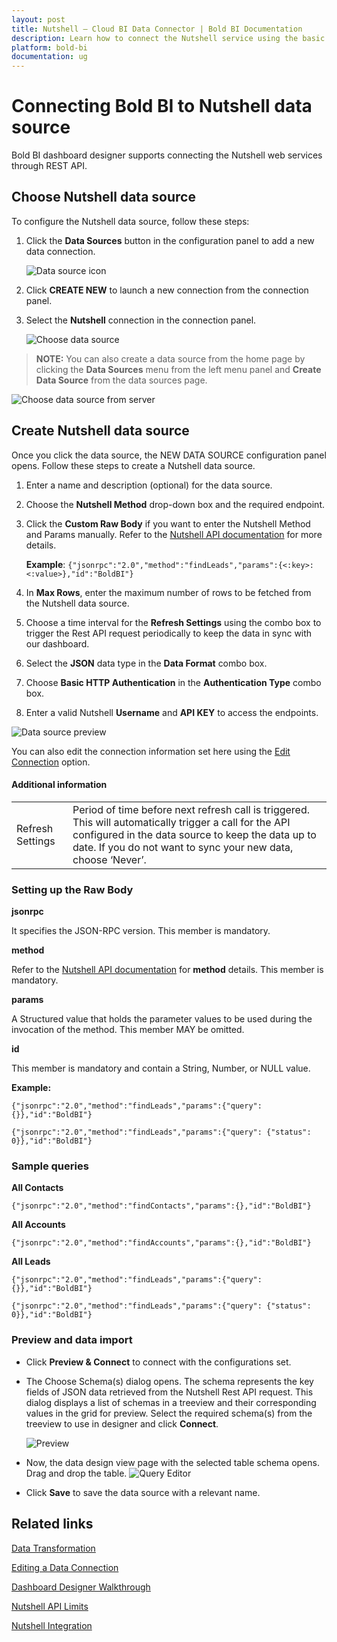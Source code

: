 ```yaml
---
layout: post
title: Nutshell – Cloud BI Data Connector | Bold BI Documentation
description: Learn how to connect the Nutshell service using the basic HTTP authentication through REST API endpoint with cloud-hosted Bold BI.
platform: bold-bi
documentation: ug
---
```


# Connecting Bold BI to Nutshell data source
Bold BI dashboard designer supports connecting the Nutshell web services through REST API.

## Choose Nutshell data source
To configure the Nutshell data source, follow these steps:
1. Click the **Data Sources** button in the configuration panel to add a new data connection.

   ![Data source icon](/static/assets/cloud/working-with-datasource/data-connectors/images/common/DataSourcesIcon.png)

2. Click **CREATE NEW** to launch a new connection from the connection panel.
3. Select the **Nutshell** connection in the connection panel.

   ![Choose data source](/static/assets/cloud/working-with-datasource/data-connectors/images/Nutshell/ChooseDS.PNG)

> **NOTE:**  You can also create a data source from the home page by clicking the **Data Sources** menu from the left menu panel and **Create Data Source** from the data sources page.

   ![Choose data source from server](/static/assets/cloud/working-with-datasource/data-connectors/images/Nutshell/ChooseDS_Server.PNG)

## Create Nutshell data source
Once you click the data source, the NEW DATA SOURCE configuration panel opens. Follow these steps to create a Nutshell data source.
1. Enter a name and description (optional) for the data source.
2. Choose the **Nutshell Method** drop-down box and the required endpoint.
3. Click the **Custom Raw Body** if you want to enter the Nutshell Method and Params manually. Refer to the [Nutshell API documentation](https://developers.nutshell.com/#http-post-api) for more details.

    **Example**: `{"jsonrpc":"2.0","method":"findLeads","params":{<:key>:<:value>},"id":"BoldBI"}`

4. In **Max Rows**, enter the maximum number of rows to be fetched from the Nutshell data source.
5. Choose a time interval for the **Refresh Settings** using the combo box to trigger the Rest API request periodically to keep the data in sync with our dashboard.
6. Select the **JSON** data type in the **Data Format** combo box.
7. Choose **Basic HTTP Authentication** in the **Authentication Type** combo box.
8. Enter a valid Nutshell **Username** and **API KEY** to access the endpoints.

![Data source preview](/static/assets/cloud/working-with-datasource/data-connectors/images/Nutshell/DataSourcesView.PNG)

You can also edit the connection information set here using the [Edit Connection](/cloud-bi/working-with-data-source/editing-a-data-connection/) option.

#### Additional information
<table width="600">
<tr>
<td>
Refresh Settings
</td>
<td>
Period of time before next refresh call is triggered. This will automatically trigger a call for the API configured in the data source to keep the data up to date. If you do not want to sync your new data, choose ‘Never’.
</td>
</tr>
</table>

### Setting up the Raw Body

**jsonrpc**

It specifies the JSON-RPC version. This member is mandatory.

**method**

Refer to the [Nutshell API documentation](https://developers.nutshell.com/#http-post-api) for **method** details. This member is mandatory.

**params**

A Structured value that holds the parameter values to be used during the invocation of the method. This member MAY be omitted.

**id**

This member is mandatory and contain a String, Number, or NULL value.

**Example:** 

`{"jsonrpc":"2.0","method":"findLeads","params":{"query": {}},"id":"BoldBI"}`

`{"jsonrpc":"2.0","method":"findLeads","params":{"query": {"status": 0}},"id":"BoldBI"}`

### Sample queries

**All Contacts**

`{"jsonrpc":"2.0","method":"findContacts","params":{},"id":"BoldBI"}`

**All Accounts**

`{"jsonrpc":"2.0","method":"findAccounts","params":{},"id":"BoldBI"}`

**All Leads**

`{"jsonrpc":"2.0","method":"findLeads","params":{"query": {}},"id":"BoldBI"}`

`{"jsonrpc":"2.0","method":"findLeads","params":{"query": {"status": 0}},"id":"BoldBI"}`

### Preview and data import
* Click **Preview & Connect** to connect with the configurations set.
* The Choose Schema(s) dialog opens. The schema represents the key fields of JSON data retrieved from the Nutshell Rest API request. This dialog displays a list of schemas in a treeview and their corresponding values in the grid for preview. Select the required schema(s) from the treeview to use in designer and click **Connect**.

   ![Preview](/static/assets/cloud/working-with-datasource/data-connectors/images/common/Preview.png)

* Now, the data design view page with the selected table schema opens. Drag and drop the table.
   ![Query Editor](/static/assets/cloud/working-with-datasource/data-connectors/images/common/QueryEditor.png)

* Click **Save** to save the data source with a relevant name.

## Related links
[Data Transformation](/cloud-bi/working-with-data-source/transforming-data/joining-table/)

[Editing a Data Connection](/cloud-bi/working-with-data-source/editing-a-data-connection/)   

[Dashboard Designer Walkthrough](/cloud-bi/getting-started/quick-start/)

[Nutshell API Limits](https://developers.nutshell.com/#rate-limits)

[Nutshell Integration](https://www.boldbi.com/integrations/nutshell)